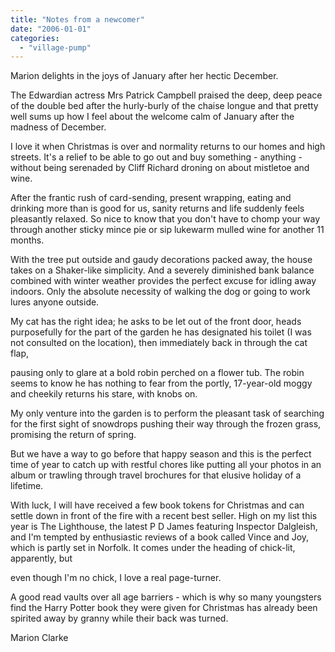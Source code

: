 ```yaml
---
title: "Notes from a newcomer"
date: "2006-01-01"
categories: 
  - "village-pump"
---
```


Marion delights in the joys of January after her hectic December.

The Edwardian actress Mrs Patrick Campbell praised the deep, deep peace of the double bed after the hurly-burly of the chaise longue and that pretty well sums up how I feel about the welcome calm of January after the madness of December.

I love it when Christmas is over and normality returns to our homes and high streets. It's a relief to be able to go out and buy something - anything - without being serenaded by Cliff Richard droning on about mistletoe and wine.

After the frantic rush of card-sending, present wrapping, eating and drinking more than is good for us, sanity returns and life suddenly feels pleasantly relaxed. So nice to know that you don't have to chomp your way through another sticky mince pie or sip lukewarm mulled wine for another 11 months.

With the tree put outside and gaudy decorations packed away, the house takes on a Shaker-like simplicity. And a severely diminished bank balance combined with winter weather provides the perfect excuse for idling away indoors. Only the absolute necessity of walking the dog or going to work lures anyone outside.

My cat has the right idea; he asks to be let out of the front door, heads purposefully for the part of the garden he has designated his toilet (I was not consulted on the location), then immediately back in through the cat flap,

pausing only to glare at a bold robin perched on a flower tub. The robin seems to know he has nothing to fear from the portly, 17-year-old moggy and cheekily returns his stare, with knobs on.

My only venture into the garden is to perform the pleasant task of searching for the first sight of snowdrops pushing their way through the frozen grass, promising the return of spring.

But we have a way to go before that happy season and this is the perfect time of year to catch up with restful chores like putting all your photos in an album or trawling through travel brochures for that elusive holiday of a lifetime.

With luck, I will have received a few book tokens for Christmas and can settle down in front of the fire with a recent best seller. High on my list this year is The Lighthouse, the latest P D James featuring Inspector Dalgleish, and I'm tempted by enthusiastic reviews of a book called Vince and Joy, which is partly set in Norfolk. It comes under the heading of chick-lit, apparently, but

even though I'm no chick, I love a real page-turner.

A good read vaults over all age barriers - which is why so many youngsters find the Harry Potter book they were given for Christmas has already been spirited away by granny while their back was turned.

Marion Clarke
